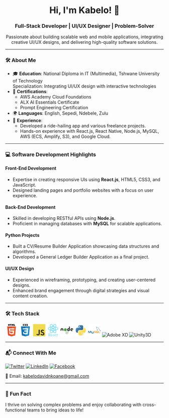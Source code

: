 <h1 align="center">Hi, I'm Kabelo! 👋</h1>
<h3 align="center">Full-Stack Developer | UI/UX Designer | Problem-Solver</h3>

<p align="center">
  Passionate about building scalable web and mobile applications, integrating creative UI/UX designs, and delivering high-quality software solutions.
</p>

---

### 🛠 About Me
- 🎓 **Education**: National Diploma in IT (Multimedia), Tshwane University of Technology  
  Specialization: Integrating UI/UX design with interactive technologies  
- 📜 **Certifications**:  
  - AWS Academy Cloud Foundations  
  - ALX AI Essentials Certificate  
  - Prompt Engineering Certification  
- 🌍 **Languages**: English, Sepedi, Ndebele, Zulu  
- 💼 **Experience**:  
  - Developed a ride-hailing app and various freelance projects.  
  - Hands-on experience with React.js, React Native, Node.js, MySQL, AWS (ECS, Amplify, S3), and Google Cloud.  

---

### 💻 Software Development Highlights

#### **Front-End Development**
- Expertise in creating responsive UIs using **React.js**, HTML5, CSS3, and JavaScript.  
- Designed landing pages and portfolio websites with a focus on user experience.

#### **Back-End Development**
- Skilled in developing RESTful APIs using **Node.js**.  
- Proficient in managing databases with **MySQL** for scalable applications.

#### **Python Projects**
- Built a CV/Resume Builder Application showcasing data structures and algorithms.  
- Developed a General Ledger Builder Application as a final project.

#### **UI/UX Design**
- Experienced in wireframing, prototyping, and creating user-centered designs.  
- Enhanced brand engagement through digital strategies and visual content creation.

---

### 🛠 Tech Stack
<p align="left">
  <img src="https://raw.githubusercontent.com/devicons/devicon/master/icons/html5/html5-original-wordmark.svg" alt="HTML5" width="40" height="40"/>
  <img src="https://raw.githubusercontent.com/devicons/devicon/master/icons/css3/css3-original-wordmark.svg" alt="CSS3" width="40" height="40"/>
  <img src="https://raw.githubusercontent.com/devicons/devicon/master/icons/javascript/javascript-original.svg" alt="JavaScript" width="40" height="40"/>
  <img src="https://raw.githubusercontent.com/devicons/devicon/master/icons/react/react-original-wordmark.svg" alt="React.js" width="40" height="40"/>
  <img src="https://raw.githubusercontent.com/devicons/devicon/master/icons/nodejs/nodejs-original-wordmark.svg" alt="Node.js" width="40" height="40"/>
  <img src="https://raw.githubusercontent.com/devicons/devicon/master/icons/python/python-original.svg" alt="Python" width="40" height="40"/>
  <img src="https://raw.githubusercontent.com/devicons/devicon/master/icons/mysql/mysql-original-wordmark.svg" alt="MySQL" width="40" height="40"/>
  <img src="https://www.vectorlogo.zone/logos/adobe_xd/adobe_xd-icon.svg" alt="Adobe XD" width="40" height="40"/>
  <img src="https://www.vectorlogo.zone/logos/unity3d/unity3d-icon.svg" alt="Unity3D" width="40" height="40"/>
</p>

---

### 📬 Connect With Me
<p align="left">
  <a href="https://twitter.com/D_kaybee"><img align="center" src="https://cdn.jsdelivr.net/npm/simple-icons@v3/icons/twitter.svg" alt="Twitter" width="22px"/></a>
  <a href="https://www.linkedin.com/in/kabelo-david-nkoane"><img align="center" src="https://cdn.jsdelivr.net/npm/simple-icons@v3/icons/linkedin.svg" alt="LinkedIn" width="22px"/></a>
  <a href="https://www.facebook.com/kayDkabelo/"><img align="center" src="https://cdn.jsdelivr.net/npm/simple-icons@v3/icons/facebook.svg" alt="Facebook" width="22px"/></a>
</p>

📧 Email: kabelodavidnkoane@gmail.com  

---

### 🌟 Fun Fact
I thrive on solving complex problems and enjoy collaborating with cross-functional teams to bring ideas to life!
